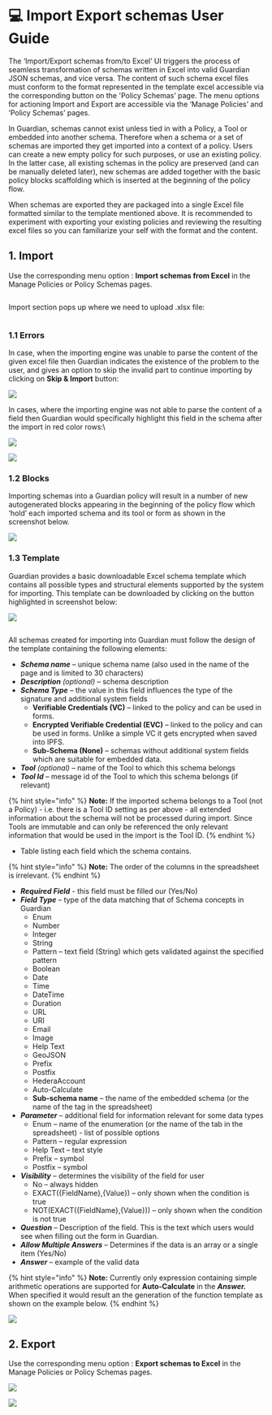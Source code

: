 # 💻 Import Export schemas User Guide

The ‘Import/Export schemas from/to Excel’ UI triggers the process of seamless transformation of schemas written in Excel into valid Guardian JSON schemas, and vice versa. The content of such schema excel files must conform to the format represented in the template excel accessible via the corresponding button on the 'Policy Schemas’ page. The menu options for actioning Import and Export are accessible via the ‘Manage Policies’ and ‘Policy Schemas’ pages.

In Guardian, schemas cannot exist unless tied in with a Policy, a Tool or embedded into another schema. Therefore when a schema or a set of schemas are imported they get imported into a context of a policy. Users can create a new empty policy for such purposes, or use an existing policy. In the latter case, all existing schemas in the policy are preserved (and can be manually deleted later), new schemas are added together with the basic policy blocks scaffolding which is inserted at the beginning of the policy flow.

When schemas are exported they are packaged into a single Excel file formatted similar to the template mentioned above. It is recommended to experiment with exporting your existing policies and reviewing the resulting excel files so you can familiarize your self with the format and the content.

## 1. Import

Use the corresponding menu option : **Import schemas from Excel** in the Manage Policies or Policy Schemas pages.

<figure><img src="../../../../.gitbook/assets/0 (13).png" alt=""><figcaption></figcaption></figure>

Import section pops up where we need to upload .xlsx file:

<figure><img src="../../../../.gitbook/assets/1 (15).png" alt=""><figcaption></figcaption></figure>

### 1.1 Errors

In case, when the importing engine was unable to parse the content of the given excel file then Guardian indicates the existence of the problem to the user, and gives an option to skip the invalid part to continue importing by clicking on **Skip & Import** button:

![](<../../../../.gitbook/assets/2 (17).png>)

In cases, where the importing engine was not able to parse the content of a field then Guardian would specifically highlight this field in the schema after the import in red color rows:\


![](<../../../../.gitbook/assets/3 (14).png>)

![](<../../../../.gitbook/assets/4 (12).png>)

### 1.2 Blocks

Importing schemas into a Guardian policy will result in a number of new autogenerated blocks appearing in the beginning of the policy flow which ‘hold’ each imported schema and its tool or form as shown in the screenshot below.

![](<../../../../.gitbook/assets/5 (15).png>)

### 1.3 Template

Guardian provides a basic downloadable Excel schema template which contains all possible types and structural elements supported by the system for importing. This template can be downloaded by clicking on the button highlighted in screenshot below:

![](<../../../../.gitbook/assets/6 (14).png>)

<figure><img src="../../../../.gitbook/assets/7 (14).png" alt=""><figcaption></figcaption></figure>

All schemas created for importing into Guardian must follow the design of the template containing the following elements:

* _**Schema name**_ – unique schema name (also used in the name of the page and is limited to 30 characters)
* _**Description** (optional)_ – schema description
* _**Schema Type**_ – the value in this field influences the type of the signature and additional system fields
  * **Verifiable Credentials (VC)** – linked to the policy and can be used in forms.
  * **Encrypted Verifiable Credential (EVC)** – linked to the policy and can be used in forms. Unlike a simple VC it gets encrypted when saved into IPFS.
  * **Sub-Schema (None)** – schemas without additional system fields which are suitable for embedded data.
* _**Tool**_ _(optional) –_ name of the Tool to which this schema belongs
* _**Tool Id**_ – message id of the Tool to which this schema belongs (if relevant)

{% hint style="info" %}
**Note:** If the imported schema belongs to a Tool (not a Policy) - i.e. there is a Tool ID setting as per above - all extended information about the schema will not be processed during import. Since Tools are immutable and can only be referenced the only relevant information that would be used in the import is the Tool ID.
{% endhint %}

* Table listing each field which the schema contains.

{% hint style="info" %}
**Note:** The order of the columns in the spreadsheet is irrelevant.
{% endhint %}

* _**Required Field**_ - this field must be filled our (Yes/No)
* _**Field Type**_ – type of the data matching that of Schema concepts in Guardian
  * Enum
  * Number
  * Integer
  * String
  * Pattern – text field (String) which gets validated against the specified pattern
  * Boolean
  * Date
  * Time
  * DateTime
  * Duration
  * URL
  * URI
  * Email
  * Image
  * Help Text
  * GeoJSON
  * Prefix
  * Postfix
  * HederaAccount
  * Auto-Calculate
  * **Sub-schema name** – the name of the embedded schema (or the name of the tag in the spreadsheet)
* _**Parameter**_ – additional field for information relevant for some data types
  * Enum – name of the enumeration (or the name of the tab in the spreadsheet) - list of possible options
  * Pattern – regular expression
  * Help Text – text style
  * Prefix – symbol
  * Postfix – symbol
* _**Visibility**_ – determines the visibility of the field for user
  * No – always hidden
  * EXACT({FieldName},{Value}) – only shown when the condition is true
  * NOT(EXACT({FieldName},{Value})) – only shown when the condition is not true
* _**Question**_ – Description of the field. This is the text which users would see when filling out the form in Guardian.
* _**Allow Multiple Answers**_ – Determines if the data is an array or a single item (Yes/No)
* _**Answer**_ – example of the valid data

{% hint style="info" %}
**Note:** Currently only expression containing simple arithmetic operations are supported for **Auto-Calculate** in the _**Answer.**_ When specified it would result an the generation of the function template as shown on the example below.
{% endhint %}

![](<../../../../.gitbook/assets/8 (15).png>)

## 2. Export

Use the corresponding menu option : **Export schemas to Excel** in the Manage Policies or Policy Schemas pages.

![](<../../../../.gitbook/assets/9 (13).png>)

![](<../../../../.gitbook/assets/10 (14).png>)
